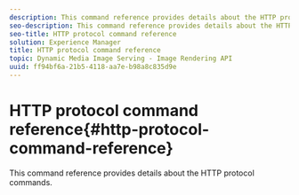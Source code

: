 ```yaml
---
description: This command reference provides details about the HTTP protocol commands.
seo-description: This command reference provides details about the HTTP protocol commands.
seo-title: HTTP protocol command reference
solution: Experience Manager
title: HTTP protocol command reference
topic: Dynamic Media Image Serving - Image Rendering API
uuid: ff94bf6a-21b5-4118-aa7e-b98a8c835d9e
---
```


# HTTP protocol command reference{#http-protocol-command-reference}

This command reference provides details about the HTTP protocol commands.

